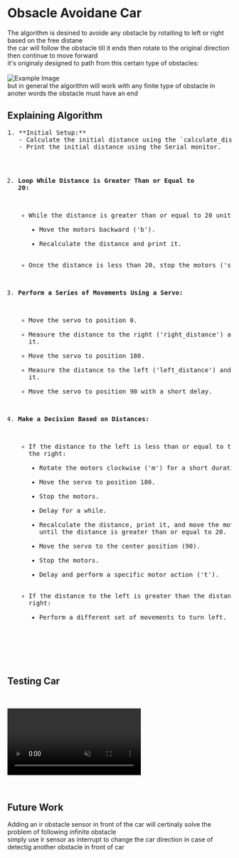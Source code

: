 <h1>Obsacle Avoidane Car</h1>
The algorithm is desined to avoide any obstacle by rotaiting to left or right based on the free distane <br>
the car will follow the obstacle till it ends then rotate to the original direction <br>
then continue to move forward<br>
it's originaly designed to path from this certain type of obstacles: <br>
<br>
<img src = 'https://github.com/Ahmedzaid16/Obstacle-avoidance-car/assets/84353686/820fa2a0-cba5-4131-93bc-6b0bdf6a4db6' alt="Example Image"">
<br>
but in general the algorithm will work with any finite type of obstacle in anoter words the obstacle must have an end <br>
<h2> Explaining Algorithm</h2>
<pre>
1. **Initial Setup:**
   - Calculate the initial distance using the `calculate_distance` function.
   - Print the initial distance using the Serial monitor.

2. **Loop While Distance is Greater Than or Equal to 20:**
   - While the distance is greater than or equal to 20 units:
     - Move the motors backward ('b').
     - Recalculate the distance and print it.
   - Once the distance is less than 20, stop the motors ('s').

3. **Perform a Series of Movements Using a Servo:**
   - Move the servo to position 0.
   - Measure the distance to the right ('right_distance') and print it.
   - Move the servo to position 180.
   - Measure the distance to the left ('left_distance') and print it.
   - Move the servo to position 90 with a short delay.

4. **Make a Decision Based on Distances:**
   - If the distance to the left is less than or equal to the distance to the right:
     - Rotate the motors clockwise ('m') for a short duration.
     - Move the servo to position 180.
     - Stop the motors.
     - Delay for a while.
     - Recalculate the distance, print it, and move the motors backward until the distance is greater than
       or equal to 20.
     - Move the servo to the center position (90).
     - Stop the motors.
     - Delay and perform a specific motor action ('t').
   - If the distance to the left is greater than the distance to the right:
     - Perform a different set of movements to turn left.
  </pre>
<h2>Testing Car </h2>
<br>

<video src='https://github.com/Ahmedzaid16/Obstacle-avoidance-car/assets/84353686/23d2c8df-00b2-40cc-93de-e0875f37df02' muted autoplay loop></video>


<br>
<h2>Future Work</h2>
Adding an ir obstacle sensor in front of the car will certinaly solve the problem of following infinite obstacle <br>
simply use ir sensor as interrupt to change the car direction in case of detectig another obstacle in front of car

